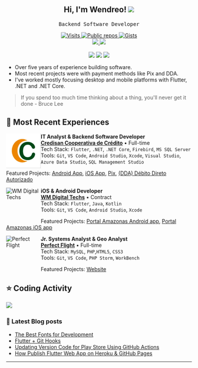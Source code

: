 <h2 align="center"> Hi, I'm Wendreo! <img src="https://media.giphy.com/media/hvRJCLFzcasrR4ia7z/giphy.gif" width="25px">
 <br/> </h2> 

<p align="center"> <samp>Backend Software Developer
 
 <p align="center">
 <a href="https://marketplace.visualstudio.com/items?itemName=wendreof.ufo">  
  <img src="https://komarev.com/ghpvc/?username=wendreof" alt="Visits" />
  <img src="https://badges.pufler.dev/repos/wendreof" alt="Public repos" />
  <img src="https://badges.pufler.dev/gists/wendreof" alt="Gists" /><br>
  <!-- <img src="https://badges.pufler.dev/created/wendreof/wendreof" alt="Created" /><br> -->
  <img src="https://github.com/wendreof/wendreof/actions/workflows/blog-post-workflow.yml/badge.svg">
  <IMG SRC="https://wakatime.com/badge/user/efbb501e-ab9f-4368-9ff4-f73f1d5a72eb.svg">
</div><br><br>
<a href="https://www.linkedin.com/in/wendreof/"><img src="https://img.shields.io/badge/linkedin-%230077B5.svg?&style=for-the-badge&logo=linkedin&logoColor=white"/></a>
<a href="https://instagram.com/wendreof"><img src="https://img.shields.io/badge/instagram-%23E4405F.svg?&style=for-the-badge&logo=instagram&logoColor=white"/></a>
<!--<a href="https://www.twitch.tv/wendreof"/><img src="https://img.shields.io/badge/Twitch-9146FF?style=for-the-badge&logo=twitch&logoColor=white"/></a> -->
<a href="https://medium.com/@wendreof"><img src="https://img.shields.io/badge/Medium-%23000000.svg?style=for-the-badge&logo=Medium&logoColor=white"/></a>

<ul>
  <li>Over five years of experience building software.</li>
  <li>Most recent projects were with payment methods like Pix and DDA.</li>
  <li>I've worked mostly focusing desktop and mobile platforms with Flutter, .NET and .NET Core.</li>
</ul>
</p>

> If you spend too much time thinking about a thing, you'll never get it done - Bruce Lee

## :briefcase: Most Recent Experiences

[<img align="left" height="94px" width="94px" alt="Credisan Cooperativa de Crédito" src="images/logo.png"/>](https://portal.credisan.com.br/)

**IT Analyst & Backend Software Developer** \
[**Credisan Cooperativa de Crédito**](https://portal.credisan.com.br/) • Full-time \
Tech Stack: `Flutter`, `.NET`, `.NET Core`, `Firebird`, `MS SQL Server`\
Tools: `Git`, `VS Code`, `Android Studio`, `Xcode`, `Visual Studio`, `Azure Data Studio`,  `SQL Management Studio`
<!-- Platforms: `Windows`, `Linux`,  `macOS`,  `Android`, `iOS`, `Web`\ -->
Featured Projects: [Android App](https://play.google.com/store/apps/details?id=br.com.credisan), [iOS App](https://apps.apple.com/br/app/credisan-pix/id1531922714), [Pix](https://portal.credisan.com.br/pix/), [(DDA) Débito Direto Autorizado](https://portal.credisan.com.br/pix/)
<br/>

[<img align="left" height="94px" width="94px" alt="WM Digital Techs" src="https://media-exp1.licdn.com/dms/image/C4D0BAQFqnOuFdRwoTQ/company-logo_200_200/0/1601140298524?e=1648080000&v=beta&t=ti-47QiDhlzhauxp2iDoXIBLi-mwBTB9G2i4aPLoA_s"/>](https://www.linkedin.com/company/wm-digital-techs)

**iOS & Android Developer** \
[**WM Digital Techs**](https://media-exp1.licdn.com/dms/image/C4D0BAQFqnOuFdRwoTQ/company-logo_200_200/0/1601140298524?e=1648080000&v=beta&t=ti-47QiDhlzhauxp2iDoXIBLi-mwBTB9G2i4aPLoA_s) • Contract \
Tech Stack: `Flutter`, `Java`, `Kotlin`\
Tools: `Git`, `VS Code`, `Android Studio`, `Xcode`
<!-- Platforms:  `Linux`,  `macOS`,  `Android`, `iOS`\ -->
Featured Projects: [Portal Amazonas Android app](https://play.google.com/store/apps/details?id=br.com.sistemasamazonas), [Portal Amazonas iOS app](https://apps.apple.com/br/app/portal-amazonas/id1549608609)
<br/>

[<img align="left" height="94px" width="94px" alt="Perfect Flight" src="https://media-exp1.licdn.com/dms/image/C4E0BAQFigB0yzJzzeg/company-logo_200_200/0/1519865074333?e=2159024400&v=beta&t=uNCrA9MDuPXRrMLrqMwanYt7MVklKa3-7R3IAeLSRlQ"/>](https://perfectflight.com.br/)

**Jr. Systems Analyst & Geo Analyst** \
[**Perfect Flight**](https://perfectflight.com.br/) • Full-time \
Tech Stack: `MySQL`, `PHP`,`HTML5`, `CSS3`\
Tools: `Git`, `VS Code`, `PHP Storm`, `WorkBench`
<!-- Plaforms: `Web`, `Windows`\ -->
Featured Projects: [Website](https://perfectflight.com.br/)
<br/>

<!-- 
## 🚀 I've worked with
  <a href="https://marketplace.visualstudio.com/items?itemName=wendreof.ufo">
    <img src="https://img.shields.io/badge/dart-%230175C2.svg?style=for-the-badge&logo=dart&logoColor=white"/>
    <img src="https://img.shields.io/badge/c%23-%23239120.svg?style=for-the-badge&logo=c-sharp&logoColor=white"/>
    <img src="https://img.shields.io/badge/java-%23ED8B00.svg?style=for-the-badge&logo=java&logoColor=white"/>
    <img src="https://img.shields.io/badge/kotlin-%230095D5.svg?style=for-the-badge&logo=kotlin&logoColor=white"/>
    <br>
     <img src="https://img.shields.io/badge/Flutter-%2302569B.svg?style=for-the-badge&logo=Flutter&logoColor=white"/>
     <img src="https://img.shields.io/badge/.NET-5C2D91?style=for-the-badge&logo=.net&logoColor=white"/>
    <br>
    <img src="https://img.shields.io/badge/Microsoft%20SQL%20Sever-CC2927?style=for-the-badge&logo=microsoft%20sql%20server&logoColor=white"/>
    <img src="https://img.shields.io/badge/mysql-%2300f.svg?style=for-the-badge&logo=mysql&logoColor=white"/> 
    <br>
    <img src="https://img.shields.io/badge/VisualStudio-5C2D91.svg?style=for-the-badge&logo=visual-studio&logoColor=white"/>
    <img src="https://img.shields.io/badge/VisualStudioCode-0078d7.svg?style=for-the-badge&logo=visual-studio-code&logoColor=white"/>
    <img src="https://img.shields.io/badge/Xcode-007ACC?style=for-the-badge&logo=Xcode&logoColor=white"/>
    <img src="https://img.shields.io/badge/IntelliJIDEA-000000.svg?style=for-the-badge&logo=intellij-idea&logoColor=white"/>
    <br> 
    <img src="https://img.shields.io/badge/Android-3DDC84?style=for-the-badge&logo=android&logoColor=white"/>
    <img src="https://img.shields.io/badge/iOS-000000?style=for-the-badge&logo=ios&logoColor=white"/>
    <img src="https://img.shields.io/badge/Linux-FCC624?style=for-the-badge&logo=linux&logoColor=black"/>
    <img src="https://img.shields.io/badge/mac%20os-000000?style=for-the-badge&logo=macos&logoColor=F0F0F0"/>
-->
   
## ⭐ Coding Activity
<p align="left">
<img src="https://github-readme-stats.vercel.app/api/wakatime?username=wendreof&custom_title=Languages%20over%20Last%207%20days%20(Powered%20by%20Wakatime)">
</p>
 
 ### :notebook_with_decorative_cover: Latest Blog posts
<!-- BLOG-POST-LIST:START -->
- [The Best Fonts for Development](https://medium.com/@wendreof/the-best-fonts-for-development-25b15a748409?source=rss-c5653a56fd0c------2)
- [Flutter + Git Hooks](https://blog.devgenius.io/flutter-git-hooks-19d8141176ac?source=rss-c5653a56fd0c------2)
- [Updating Version Code for Play Store Using GitHub Actions](https://blog.devgenius.io/updating-version-code-for-play-store-using-github-actions-d5ea0f07f6ff?source=rss-c5653a56fd0c------2)
- [How Publish Flutter Web App on Heroku &amp; GitHub Pages](https://medium.com/@wendreof/how-publish-flutter-web-app-on-heroku-github-pages-f4df95bdd385?source=rss-c5653a56fd0c------2)
<!-- BLOG-POST-LIST:END -->

<!--START_SECTION:activity-->

<!--END_SECTION:activity-->
____